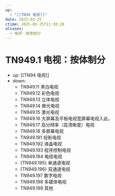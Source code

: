 ```yaml
---
up:
  - "[[TN94 电视]]"
date: 2025-03-25
ctime: 2025-03-25T11:38:28
aliases:
  - 电视：按体制分
---
```


# TN949.1 电视：按体制分

- up: [[TN94 电视]]
- down:	
	- TN949.11 黑白电视
	- TN949.12 彩色电视
	- TN949.13 立体电视
	- TN949.14 微光电视
	- TN949.15 激光电视
	- TN949.16 大屏幕及平板电视宽屏幕电视入此。
	- TN949.17 高分辨率（高清晰度）电视
	- TN949.18 多屏幕电视
	- TN949.191 投影电视
	- TN949.192 液晶电视
	- TN949.193 程序控制电视
	- TN949.194 电缆电视
	- {TN949.195} 单通道电视
	- {TN949.196} 双通道电视
	- TN949.197 数字电视
	- TN949.198 多媒体电视
	- TN949.199 其他
	
